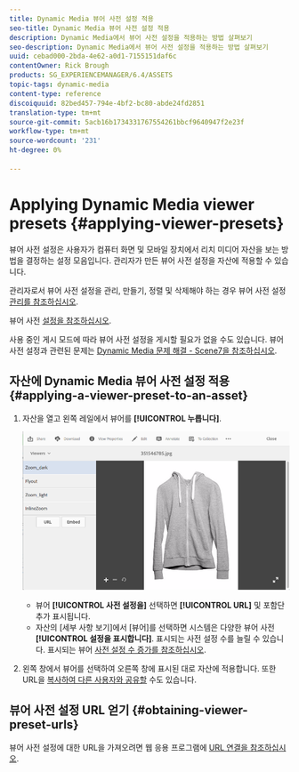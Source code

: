 ```yaml
---
title: Dynamic Media 뷰어 사전 설정 적용
seo-title: Dynamic Media 뷰어 사전 설정 적용
description: Dynamic Media에서 뷰어 사전 설정을 적용하는 방법 살펴보기
seo-description: Dynamic Media에서 뷰어 사전 설정을 적용하는 방법 살펴보기
uuid: cebad000-2bda-4e62-a0d1-7155151daf6c
contentOwner: Rick Brough
products: SG_EXPERIENCEMANAGER/6.4/ASSETS
topic-tags: dynamic-media
content-type: reference
discoiquuid: 82bed457-794e-4bf2-bc80-abde24fd2851
translation-type: tm+mt
source-git-commit: 5acb16b1734331767554261bbcf9640947f2e23f
workflow-type: tm+mt
source-wordcount: '231'
ht-degree: 0%

---
```



# Applying Dynamic Media viewer presets {#applying-viewer-presets}

뷰어 사전 설정은 사용자가 컴퓨터 화면 및 모바일 장치에서 리치 미디어 자산을 보는 방법을 결정하는 설정 모음입니다. 관리자가 만든 뷰어 사전 설정을 자산에 적용할 수 있습니다.

관리자로서 뷰어 사전 설정을 관리, 만들기, 정렬 및 삭제해야 하는 경우 뷰어 사전 설정 [관리를 참조하십시오](managing-viewer-presets.md).

뷰어 사전 [설정을 참조하십시오](managing-viewer-presets.md#publishing-viewer-presets).

사용 중인 게시 모드에 따라 뷰어 사전 설정을 게시할 필요가 없을 수도 있습니다.
뷰어 사전 설정과 관련된 문제는 [Dynamic Media 문제 해결 - Scene7을 참조하십시오](troubleshoot-dms7.md#viewers).

## 자산에 Dynamic Media 뷰어 사전 설정 적용 {#applying-a-viewer-preset-to-an-asset}

1. 자산을 열고 왼쪽 레일에서 뷰어를 **[!UICONTROL 누릅니다]**.

   ![chlimage_1-104](assets/chlimage_1-104.png)

   * 뷰어 **[!UICONTROL 사전 설정을]** 선택하면 **[!UICONTROL URL]** 및 포함단추가 표시됩니다.
   * 자산의 [세부 사항 보기]에서 [뷰어]를 선택하면 시스템은 다양한 뷰어 사전 **[!UICONTROL 설정을 표시합니다]**. 표시되는 사전 설정 수를 늘릴 수 있습니다. 표시되는 뷰어 [사전 설정 수 증가를 참조하십시오](managing-viewer-presets.md).

1. 왼쪽 창에서 뷰어를 선택하여 오른쪽 창에 표시된 대로 자산에 적용합니다. 또한 URL을 [복사하여 다른 사용자와 공유할](linking-urls-to-yourwebapplication.md) 수도 있습니다.

## 뷰어 사전 설정 URL 얻기 {#obtaining-viewer-preset-urls}

뷰어 사전 설정에 대한 URL을 가져오려면 웹 응용 프로그램에 [URL 연결을 참조하십시오](linking-urls-to-yourwebapplication.md).
